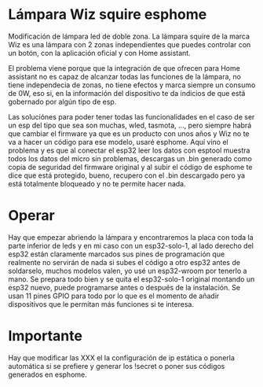 # Lámpara Wiz squire esphome
Modificación de lámpara led de doble zona.
La lámpara squire de la marca Wiz es una lámpara con 2 zonas independientes que puedes controlar con un botón, con la aplicación oficial y con Home assistant. 

El problema viene porque que la integración de que ofrecen para Home assistant no es capaz de alcanzar todas las funciones de la lámpara, no tiene independecia de zonas, no tiene efectos y marca siempre un consumo de 0W, eso si, en la información del dispositivo te da indicios de que está gobernado por algún tipo de esp.

Las soluciónes para poder tener todas las funcionalidades en el caso de ser un esp del tipo que sea son muchas, wled, tasmota, ..., pero siempre habrá que cambiar el firmware ya que es un producto con unos años y Wiz no te va a hacer un código para ese modelo, usaré esphome.
Aquí vino el problema y es que al conectar el esp32 leer los datos con esptool muestra todos los datos del micro sin problemas, descargas un .bin generado como copia de seguridad del firmware original y al subir el código de esphome te dice que está protegido, bueno, recupero con el .bin descargado pero ya está totalmente bloqueado y no te permite hacer nada.

# Operar
Hay que empezar abriendo la lámpara y encontraremos la placa con toda la parte inferior de leds y en mi caso con un esp32-solo-1, al lado derecho del esp32 están claramente marcados sus pines de programación que realmente no servirán de nada si subes el código a otro esp32 antes de soldarselo, muchos modelos valen, yo usé un esp32-wroom por tenerlo a mano. Se prepara todo bien y se quita el esp32-solo-1 original montando un esp32 nuevo, puede programarse antes o después de la instalación. Se usan 11 pines GPIO para todo por lo que es el momento de añadir dispositivos que le permitan más funciones si te interesa.

# Importante
Hay que modificar las XXX el la configuración de ip estática o ponerla automática si se prefiere y generar los !secret o poner sus códigos generados en esphome.
